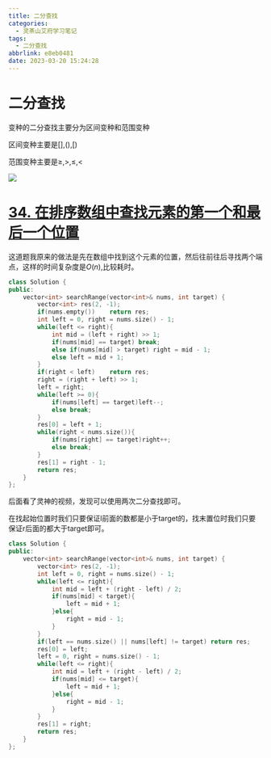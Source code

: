 ```yaml
---
title: 二分查找
categories:
  - 灵茶山艾府学习笔记
tags:
  - 二分查找
abbrlink: e8eb0481
date: 2023-03-20 15:24:28
---
```

# 二分查找

变种的二分查找主要分为区间变种和范围变种

区间变种主要是[],(),[)

范围变种主要是≥,>,≤,<

![](https://cdn.jsdelivr.net/gh/zhangyufeng0123/ImageHosting/img/bs.png)

# **[34. 在排序数组中查找元素的第一个和最后一个位置](https://leetcode.cn/problems/find-first-and-last-position-of-element-in-sorted-array/description/)**

这道题我原来的做法是先在数组中找到这个元素的位置，然后往前往后寻找两个端点，这样的时间复杂度是$O(n)$,比较耗时。

```cpp
class Solution {
public:
    vector<int> searchRange(vector<int>& nums, int target) {
        vector<int> res(2, -1);
        if(nums.empty())    return res;
        int left = 0, right = nums.size() - 1;
        while(left <= right){
            int mid = (left + right) >> 1;
            if(nums[mid] == target) break;
            else if(nums[mid] > target) right = mid - 1;
            else left = mid + 1;
        }
        if(right < left)    return res;
        right = (right + left) >> 1;
        left = right;
        while(left >= 0){
            if(nums[left] == target)left--;
            else break;
        }
        res[0] = left + 1;
        while(right < nums.size()){
            if(nums[right] == target)right++;
            else break;
        }
        res[1] = right - 1;
        return res;
    }
};
```

后面看了灵神的视频，发现可以使用两次二分查找即可。

在找起始位置时我们只要保证l前面的数都是小于target的，找末置位时我们只要保证r后面的都大于target即可。

```cpp
class Solution {
public:
    vector<int> searchRange(vector<int>& nums, int target) {
        vector<int> res(2, -1);
        int left = 0, right = nums.size() - 1;
        while(left <= right){
            int mid = left + (right - left) / 2;
            if(nums[mid] < target){
                left = mid + 1;
            }else{
                right = mid - 1;
            }
        }
        if(left == nums.size() || nums[left] != target) return res;
        res[0] = left;
        left = 0, right = nums.size() - 1;
        while(left <= right){
            int mid = left + (right - left) / 2;
            if(nums[mid] <= target){
                left = mid + 1;
            }else{
                right = mid - 1;
            }
        }
        res[1] = right;
        return res;
    }
};
```